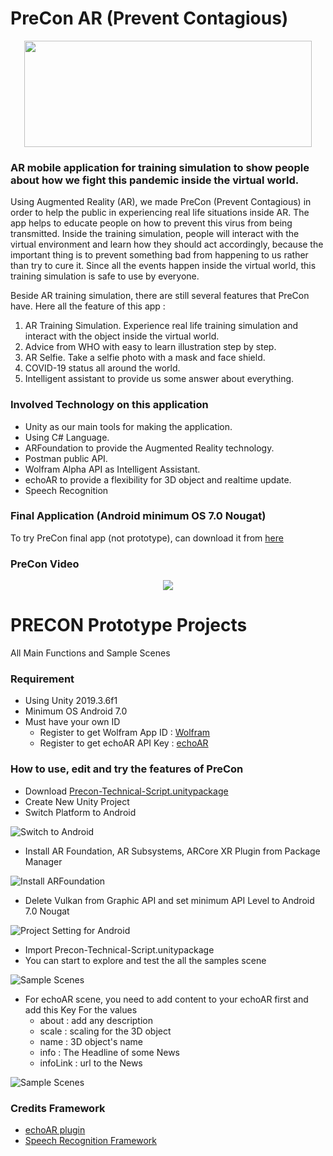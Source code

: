 # PreCon AR (Prevent Contagious)

<p align="center">
  <img width="460" height="170" src="/[images]/PreCon Logo.png">
</p>

### AR mobile application for training simulation to show people about how we fight this pandemic inside the virtual world. 

Using Augmented Reality (AR), we made PreCon (Prevent Contagious) in order to help the public in experiencing real life situations inside AR. The app helps to educate people on how to prevent this virus from being transmitted. Inside the training simulation, people will interact with the virtual environment and learn how they should act accordingly, because the important thing is to prevent something bad from happening to us rather than try to cure it. Since all the events happen inside the virtual world, this training simulation is safe to use by everyone.

Beside AR training simulation, there are still several features that PreCon have. Here all the feature of this app : 
1. AR Training Simulation. Experience real life training simulation and interact with the object inside the virtual world.
2. Advice from WHO with easy to learn illustration step by step.
3. AR Selfie. Take a selfie photo with a mask and face shield.
4. COVID-19 status all around the world.
5. Intelligent assistant to provide us some answer about everything.

### Involved Technology on this application 
* Unity as our main tools for making the application.
* Using C# Language.
* ARFoundation to provide the Augmented Reality technology.
* Postman public API.
* Wolfram Alpha API as Intelligent Assistant.
* echoAR to provide a flexibility for 3D object and realtime update.
* Speech Recognition

### Final Application (Android minimum OS 7.0 Nougat)
To try PreCon final app (not prototype), can download it from [here](https://preccon.rgplays.com/)

### PreCon Video
[<p align="center"><img src="https://img.youtube.com/vi/x3UZioBTqrE/0.jpg"></p>](https://www.youtube.com/watch?v=x3UZioBTqrE)

# PRECON Prototype Projects
All Main Functions and Sample Scenes

### Requirement
* Using Unity 2019.3.6f1
* Minimum OS Android 7.0
* Must have your own ID
  * Register to get Wolfram App ID : [Wolfram](https://account.wolfram.com/auth/create)
  * Register to get echoAR API Key : [echoAR](https://console.echoar.xyz/#/auth/register)

### How to use, edit and try the features of PreCon

* Download [Precon-Technical-Script.unitypackage](https://github.com/maynardkl/PreCon-Prototype/blob/master/PreCon-Technical-Script.unitypackage)
* Create New Unity Project
* Switch Platform to Android

![Switch to Android](/[images]/image1.jpg)
* Install AR Foundation, AR Subsystems, ARCore XR Plugin from Package Manager

![Install ARFoundation](/[images]/image2.jpg)

* Delete Vulkan from Graphic API and set minimum API Level to Android 7.0 Nougat

![Project Setting for Android](/[images]/image3.jpg)
* Import Precon-Technical-Script.unitypackage
* You can start to explore and test the all the samples scene

![Sample Scenes](/[images]/image4.jpg)

* For echoAR scene, you need to add content to your echoAR first and add this Key
For the values
  * about : add any description
  * scale : scaling for the 3D object
  * name : 3D object's name
  * info : The Headline of some News
  * infoLink : url to the News
  
![Sample Scenes](/[images]/image5.JPG)


### Credits Framework
* [echoAR plugin](https://docs.echoar.xyz/unity/installation)
* [Speech Recognition Framework](https://github.com/MatthewHallberg/AndroidSpeechToText)
